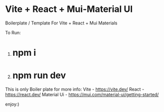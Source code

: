 # Vite + React + Mui-Material UI #
Boilerplate / Template For Vite + React + Mui Materials

To Run: 
1. # npm i #
2. # npm run dev #

This is only Boiler plate for more info:
Vite - https://vite.dev/
React - https://react.dev/
Material Ui - https://mui.com/material-ui/getting-started/

enjoy:)
